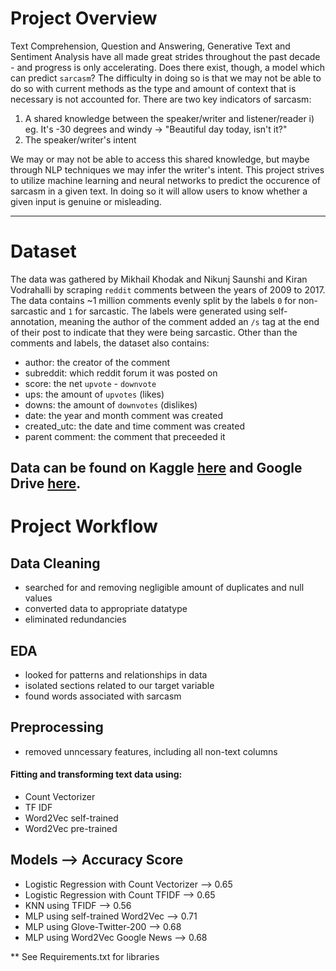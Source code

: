 # Project Overview
  Text Comprehension, Question and Answering, Generative Text and Sentiment Analysis have all made great strides throughout the past decade - and progress is only accelerating. Does there exist, though, a model which can predict `sarcasm`? The difficulty in doing so is that we may not be able to do so with current methods as the type and amount of context that is necessary is not accounted for. There are two key indicators of sarcasm:
  
1) A shared knowledge between the speaker/writer and listener/reader
   i) eg. It's -30 degrees and windy -> "Beautiful day today, isn't it?"
3) The speaker/writer's intent
   
  We may or may not be able to access this shared knowledge, but maybe through NLP techniques we may infer the writer's intent. This project strives to utilize machine learning and neural networks to predict the occurence of sarcasm in a given text. In doing so it will allow users to know whether a given input is genuine or misleading. 

--------------------------------------------------------------------------------------------------------------------------------------------------------------------------------

# Dataset
The data was gathered by Mikhail Khodak and Nikunj Saunshi and Kiran Vodrahalli by scraping `reddit` comments between the years of 2009 to 2017. The data contains ~1 million comments
evenly split by the labels `0` for non-sarcastic and `1` for sarcastic. The labels were generated using self-annotation, meaning the author of the comment added an `/s` tag at the end of their post to indicate that they were being sarcastic. Other than the comments and labels, the dataset also contains:

- author: the creator of the comment
- subreddit: which reddit forum it was posted on
- score: the net `upvote` - `downvote`
- ups: the amount of `upvotes` (likes)
- downs: the amount of `downvotes` (dislikes)
- date: the year and month comment was created
- created_utc: the date and time comment was created
- parent comment: the comment that preceeded it

**Data can be found** on Kaggle [here](https://www.kaggle.com/datasets/danofer/sarcasm) and Google Drive [here](https://drive.google.com/file/d/1Idd2QZ8fawKfeUFxmWTNeMsPSUS4XQgo/view?usp=drive_link).
--------------------------------------------------------------------------------------------------------------------------------------------------------------------------------

# Project Workflow

## Data Cleaning
- searched for and removing negligible amount of duplicates and null values
- converted data to appropriate datatype
- eliminated redundancies

## EDA
- looked for patterns and relationships in data
- isolated sections related to our target variable
- found words associated with sarcasm

## Preprocessing
- removed unncessary features, including all non-text columns
#### Fitting and transforming text data using:
- Count Vectorizer
- TF IDF
- Word2Vec self-trained
- Word2Vec pre-trained


## Models --> Accuracy Score
- Logistic Regression with Count Vectorizer --> 0.65
- Logistic Regression with Count TFIDF --> 0.65 
- KNN using TFIDF --> 0.56
- MLP using self-trained Word2Vec --> 0.71
- MLP using Glove-Twitter-200 --> 0.68
- MLP using Word2Vec Google News --> 0.68

** See Requirements.txt for libraries


